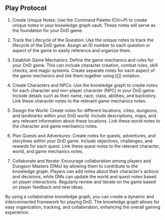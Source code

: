 ## Play Protocol

1. Create Unique Notes: Use the Command Palette (Ctrl+P) to create unique notes in your knowledge graph vault. These notes will serve as the foundation for your DnD game.

2. Track the Lifecycle of the Question: Use the unique notes to track the lifecycle of the DnD game. Assign an ID number to each question or aspect of the game to easily reference and organize them.

3. Establish Game Mechanics: Define the game mechanics and rules for your DnD game. This can include character creation, combat rules, skill checks, and magic systems. Create separate notes for each aspect of the game mechanics and link them together using [[]] notation.

4. Create Characters and NPCs: Use the knowledge graph to create notes for each character and non-player character (NPC) in your DnD game. Include details such as their name, race, class, abilities, and backstory. Link these character notes to the relevant game mechanics notes.

5. Design the World: Create notes for different locations, cities, dungeons, and landmarks within your DnD world. Include descriptions, maps, and any relevant information about these locations. Link these world notes to the character and game mechanics notes.

6. Plan Quests and Adventures: Create notes for quests, adventures, and storylines within your DnD game. Include objectives, challenges, and rewards for each quest. Link these quest notes to the relevant character, world, and game mechanics notes.

7. Collaborate and Iterate: Encourage collaboration among players and Dungeon Masters (DMs) by allowing them to contribute to the knowledge graph. Players can add notes about their character's actions and decisions, while DMs can update the world and quest notes based on player interactions. Regularly review and iterate on the game based on player feedback and new ideas.

By using a collaborative knowledge graph, you can create a dynamic and interconnected framework for playing DnD. The knowledge graph allows for easy organization, tracking, and collaboration, enhancing the overall gaming experience.